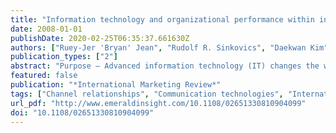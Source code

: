 ```yaml
---
title: "Information technology and organizational performance within international business to business relationships: A review and an integrated conceptual framework"
date: 2008-01-01
publishDate: 2020-02-25T06:35:37.661630Z
authors: ["Ruey-Jer 'Bryan' Jean", "Rudolf R. Sinkovics", "Daekwan Kim"]
publication_types: ["2"]
abstract: "Purpose – Advanced information technology (IT) changes the way companies manage cross-border supply chains. This paper examines the role of IT in the context of international business to business (B2B) relationship and its contribution to supply chain performance. Design/methodology/approach – This literature review paper develops a conceptual model of IT-mediated relationships in international supply chain relationships. The framework integrates transaction cost economics and resource-based theory perspectives and argues that IT capabilities facilitate supply chain performance, deter partner's opportunism and this process is mediated by B2B processes. Moreover, environmental, relational, cultural and country level moderators are examined. Findings – It is suggested that IT capabilities contribute directly to improved organizational process such as coordination, transaction specific investment, absorptive capacity and monitoring. These in turn contribute to strategic and operational performance outcomes. Against a resource-based as well as a transaction-cost theory background it is suggested that partner interdependence and environmental, country and cultural factors moderate the process of IT contribution on performance. Research limitations/implications – The paper provides a number of propositions which can be tested empirically in future studies. Practical implications – Managers should focus on the complementarities of IT capabilities. Electronic integration in combination with, for example, human IT resources may enhance supply chain performance and mitigate the moderating effects of environmental, relational, cultural and country factors. Originality/value – The paper develops an integrated conceptual model and propositions which contribute to a clarification of the ambiguous nature of the IT-business value in international B2B relationship."
featured: false
publication: "*International Marketing Review*"
tags: ["Channel relationships", "Communication technologies", "International business", "Organizational performance", "IT", "ICT", "business to business", ""]
url_pdf: "http://www.emeraldinsight.com/10.1108/02651330810904099"
doi: "10.1108/02651330810904099"
---
```


